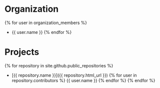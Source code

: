 # Organization
{% for user in organization_members %}
  * {{ user.name }}
{% endfor %}

# Projects
{% for repository in site.github.public_repositories %}
  * [{{ repository.name }}]({{ repository.html_url }})
  {% for user in repository.contributors %}
    {{ user.name }}
  {% endfor %}
{% endfor %}
